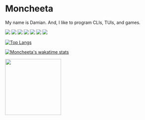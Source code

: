 # Moncheeta

My name is Damian. And, I like to program CLIs, TUIs, and games.

![](https://img.shields.io/badge/Editor-Neovim-informational?style=flat&logo=neovim&logoColor=white&color=success)
![](https://img.shields.io/badge/Code-Rust-informational?style=flat&logo=rust&logoColor=white&color=orange)
![](https://img.shields.io/badge/Code-C++-informational?style=flat&logo=cplusplus&logoColor=white&color=blue)
![](https://img.shields.io/badge/Code-Lua-informational?style=flat&logo=lua&logoColor=white&color=blue)
![](https://img.shields.io/badge/Code-Python-informational?style=flat&logo=python&logoColor=white&color=yellow)
![](https://img.shields.io/badge/Code-Kotlin-informational?style=flat&logo=kotlin&logoColor=white&color=blueviolet)
![](https://img.shields.io/badge/Code-Flutter-informational?style=flat&logo=flutter&logoColor=white&color=blue)

[![Top Langs](https://github-readme-stats.vercel.app/api/top-langs/?username=Moncheeta&exclude_repo=Configs&theme=dracula)](https://github.com/anuraghazra/github-readme-stats)

[![Moncheeta's wakatime stats](https://github-readme-stats.vercel.app/api/wakatime?username=Moncheeta&theme=dracula)](https://github.com/anuraghazra/github-readme-stats)

<img height="180em" src="https://github-readme-stats.vercel.app/api?username=Moncheeta&show_icons=true&hide_border=true&hide=stars&include_all_commits=true&theme=dracula" />

